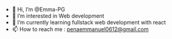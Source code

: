 - 👋 Hi, I’m @Emma-PG
- 👀 I’m interested in Web development
- 🌱 I’m currently learning fullstack web development with react 
- 📫 How to reach me : penaemmanuel0612@gmail.com

<!---
Emma-PG/Emma-PG is a ✨ special ✨ repository because its `README.md` (this file) appears on your GitHub profile.
You can click the Preview link to take a look at your changes.
--->
